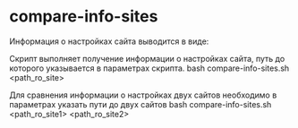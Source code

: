 # compare-info-sites
Информация о настройках сайта выводится в виде:
<solr core> <db name> <cache default class> <memcached key prefix> <base url>


Скрипт выполняет получение информации о настройках сайта, путь до которого указывается в параметрах скрипта.
bash compare-info-sites.sh <path_ro_site>


Для сравнения информации о настройках двух сайтов необходимо в параметрах указать пути до двух сайтов
bash compare-info-sites.sh <path_ro_site1> <path_ro_site2>
